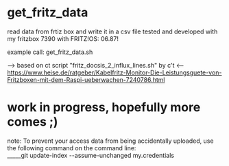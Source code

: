 # get_fritz_data

read data from frtiz box and write it in a csv file
tested and developed with my fritzbox 7390 with FRITZ!OS: 06.87!

example call: get_fritz_data.sh

--> based on ct script "fritz_docsis_2_influx_lines.sh" by c't <--\
https://www.heise.de/ratgeber/Kabelfritz-Monitor-Die-Leistungsguete-von-Fritzboxen-mit-dem-Raspi-ueberwachen-7240786.html


# work in progress, hopefully more comes ;)

note: To prevent your access data from being accidentally uploaded, 
      use the following command on the command line:\
_____git update-index --assume-unchanged my.credentials